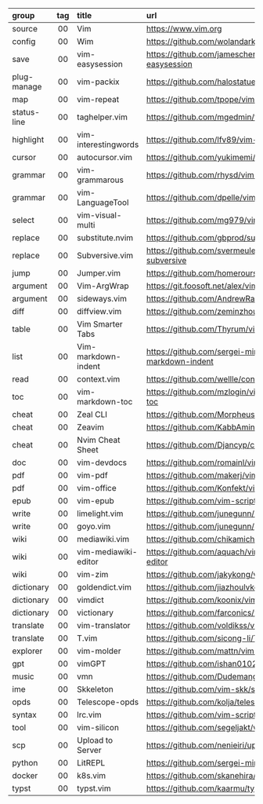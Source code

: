 group       | tag | title                | url
:-          | :-: | :-                   | :-
source      | 00  | Vim                  | https://www.vim.org
config      | 00  | Wim                  | https://github.com/wolandark/wim
save        | 00  | vim-easysession      | https://github.com/jamescherti/vim-easysession
plug-manage | 00  | vim-packix           | https://github.com/halostatue/vim-packix
map         | 00  | vim-repeat           | https://github.com/tpope/vim-repeat
status-line | 00  | taghelper.vim        | https://github.com/mgedmin/taghelper.vim
highlight   | 00  | vim-interestingwords | https://github.com/lfv89/vim-interestingwords
cursor      | 00  | autocursor.vim       | https://github.com/yukimemi/autocursor.vim
grammar     | 00  | vim-grammarous       | https://github.com/rhysd/vim-grammarous
grammar     | 00  | vim-LanguageTool     | https://github.com/dpelle/vim-LanguageTool
select      | 00  | vim-visual-multi     | https://github.com/mg979/vim-visual-multi
replace     | 00  | substitute.nvim      | https://github.com/gbprod/substitute.nvim
replace     | 00  | Subversive.vim       | https://github.com/svermeulen/vim-subversive
jump        | 00  | Jumper.vim           | https://github.com/homerours/jumper.vim
argument    | 00  | Vim-ArgWrap          | https://git.foosoft.net/alex/vim-argwrap
argument    | 00  | sideways.vim         | https://github.com/AndrewRadev/sideways.vim
diff        | 00  | diffview.vim         | https://github.com/zeminzhou/diffview.vim
table       | 00  | Vim Smarter Tabs     | https://github.com/Thyrum/vim-stabs
list        | 00  | Vim-markdown-indent  | https://github.com/sergei-mironov/vim-markdown-indent
read        | 00  | context.vim          | https://github.com/wellle/context.vim
toc         | 00  | vim-markdown-toc     | https://github.com/mzlogin/vim-markdown-toc
cheat       | 00  | Zeal CLI             | https://github.com/Morpheus636/zeal-cli
cheat       | 00  | Zeavim               | https://github.com/KabbAmine/zeavim.vim
cheat       | 00  | Nvim Cheat Sheet     | https://github.com/Djancyp/cheat-sheet
doc         | 00  | vim-devdocs          | https://github.com/romainl/vim-devdocs
pdf         | 00  | vim-pdf              | https://github.com/makerj/vim-pdf
pdf         | 00  | vim-office           | https://github.com/Konfekt/vim-office
epub        | 00  | vim-epub             | https://github.com/vim-scripts/Vim-EPUB
write       | 00  | limelight.vim        | https://github.com/junegunn/limelight.vim
write       | 00  | goyo.vim             | https://github.com/junegunn/goyo.vim
wiki        | 00  | mediawiki.vim        | https://github.com/chikamichi/mediawiki.vim
wiki        | 00  | vim-mediawiki-editor | https://github.com/aquach/vim-mediawiki-editor
wiki        | 00  | vim-zim              | https://github.com/jakykong/vim-zim
dictionary  | 00  | goldendict.vim       | https://github.com/jiazhoulvke/goldendict.vim
dictionary  | 00  | vimdict              | https://github.com/koonix/vimdict
dictionary  | 00  | victionary           | https://github.com/farconics/victionary
translate   | 00  | vim-translator       | https://github.com/voldikss/vim-translator
translate   | 00  | T.vim                | https://github.com/sicong-li/T.vim
explorer    | 00  | vim-molder           | https://github.com/mattn/vim-molder
gpt         | 00  | vimGPT               | https://github.com/ishan0102/vimGPT
music       | 00  | vmn                  | https://github.com/Dudemanguy/vmn
ime         | 00  | Skkeleton            | https://github.com/vim-skk/skkeleton
opds        | 00  | Telescope-opds       | https://github.com/kolja/telescope-opds
syntax      | 00  | lrc.vim              | https://github.com/vim-scripts/lrc.vim
tool        | 00  | vim-silicon          | https://github.com/segeljakt/vim-silicon
scp         | 00  | Upload to Server     | https://github.com/nenieiri/upload_to_server
python      | 00  | LitREPL              | https://github.com/sergei-mironov/litrepl.vim
docker      | 00  | k8s.vim              | https://github.com/skanehira/k8s.vim
typst       | 00  | typst.vim            | https://github.com/kaarmu/typst.vim